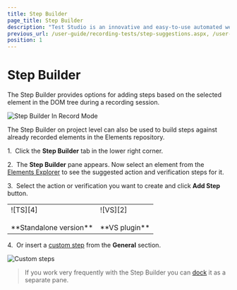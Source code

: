 ```yaml
---
title: Step Builder
page_title: Step Builder
description: "Test Studio is an innovative and easy-to-use automated web, WPF and load testing solution. Test Studio tests support essential technologies like ASP.NET AJAX, Silverlight, PHP and MVC. HTML5, Testing framework, functional testing, performance testing, load testing, exploratory testing, manual testing."
previous_url: /user-guide/recording-tests/step-suggestions.aspx, /user-guide/recording-tests/step-suggestions
position: 1
---
```

# Step Builder #

The Step Builder provides options for adding steps based on the selected element in the DOM tree during a recording session.

![Step Builder In Record Mode][6]

The Step Builder on project level can also be used to build steps against already recorded elements in the Elements repository.

1.&nbsp; Click the **Step Builder** tab in the lower right corner.

2.&nbsp; The **Step Builder** pane appears. Now select an element from the <a href="/features/elements-explorer/overview" target="_blank">Elements Explorer</a>  to see the suggested action and verification steps for it.

3.&nbsp; Select the action or verification you want to create and click **Add Step** button.

<table id="no-table">
	<tr>
		<td>![TS][4] <br><br>**Standalone version**</td>
		<td>![VS][2] <br><br>**VS plugin**</td>
	</tr>
<table>

4.&nbsp; Or insert a <a href="/features/custom-steps/overview" target="_blank">custom step</a> from the **General** section.

![Custom steps][5]

> If you work very frequently with the Step Builder you can <a href="/features/custom-layout/custom-layout" target="_blank">dock</a> it as a separate pane. 

[1]: /img/general-information/test-recording/step-suggestions/fig1.png
[2]: /img/general-information/test-recording/step-suggestions/fig2.png
[3]: /img/general-information/test-recording/step-suggestions/fig3.png
[4]: /img/general-information/test-recording/step-suggestions/fig4.png
[5]: /img/general-information/test-recording/step-suggestions/fig5.png
[6]: /img/general-information/test-recording/step-suggestions/step-builder-recorder.png
